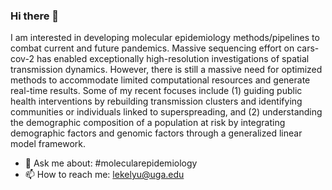 ### Hi there 👋

I am interested in developing molecular epidemiology methods/pipelines to combat current and future pandemics. Massive sequencing effort on cars-cov-2 has enabled exceptionally high-resolution investigations of spatial transmission dynamics. However, there is still a massive need for optimized methods to accommodate limited computational resources and generate real-time results. Some of my recent focuses include (1) guiding public health interventions by rebuilding transmission clusters and identifying communities or individuals linked to superspreading, and (2) understanding the demographic composition of a population at risk by integrating demographic factors and genomic factors through a generalized linear model framework.

- 💬 Ask me about: #molecularepidemiology
- 📫 How to reach me: lekelyu@uga.edu

